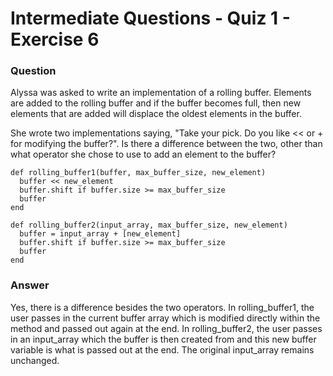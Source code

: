 # Intermediate Questions - Quiz 1 - Exercise 6

### Question
Alyssa was asked to write an implementation of a rolling buffer. Elements are added to the rolling buffer and if the buffer becomes full, then new elements that are added will displace the oldest elements in the buffer.

She wrote two implementations saying, "Take your pick. Do you like << or + for modifying the buffer?". Is there a difference between the two, other than what operator she chose to use to add an element to the buffer?

```
def rolling_buffer1(buffer, max_buffer_size, new_element)
  buffer << new_element
  buffer.shift if buffer.size >= max_buffer_size
  buffer
end

def rolling_buffer2(input_array, max_buffer_size, new_element)
  buffer = input_array + [new_element]
  buffer.shift if buffer.size >= max_buffer_size
  buffer
end
```

### Answer
Yes, there is a difference besides the two operators. In rolling_buffer1, the user passes in the current buffer array which is modified directly within the method and passed out again at the end. In rolling_buffer2, the user passes in an input_array which the buffer is then created from and this new buffer variable is what is passed out at the end. The original input_array remains unchanged.